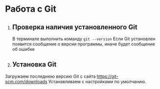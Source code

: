 # Работа с Git

1. ## Проверка наличия установленного Git

   В терминале выполнить команду `git --version`
Если Git установлен появится сообщение о версии программы, иначе будет сообщение об ошибке 

2. ## Установка Git

Загружаем последнюю версию Git с сайта  https://git-scm.com/downloads Устанавливаем с настройками по умолчанию.